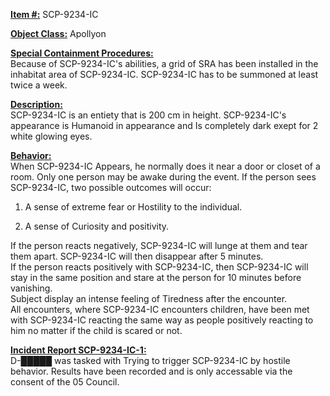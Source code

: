 
<strong><u>Item #:</strong></u> SCP-9234-IC

<strong><u>Object Class:</strong></u> Apollyon

<strong><u>Special Containment Procedures:</u></strong>\
Because of SCP-9234-IC's abilities, a grid of SRA has been installed in the inhabitat area of SCP-9234-IC.
SCP-9234-IC has to be summoned at least twice a week.

<strong><u>Description:</strong></u>\
SCP-9234-IC is an entiety that is 200 cm in height. SCP-9234-IC's appearance is Humanoid in appearance and Is completely dark exept for 2 white glowing eyes.

<strong><u>Behavior:</strong></u>\
When SCP-9234-IC Appears, he normally does it near a door or closet of a room. Only one person may be awake during the event. If the person sees SCP-9234-IC, two possible outcomes will occur:

1. A sense of extreme fear or Hostility to the individual.

2. A sense of Curiosity and positivity.

If the person reacts negatively, SCP-9234-IC will lunge at them and tear them apart. SCP-9234-IC will then disappear after 5 minutes.\
If the person reacts positively with SCP-9234-IC, then SCP-9234-IC will stay in the same position and stare at the person for 10 minutes before vanishing.\
Subject display an intense feeling of Tiredness after the encounter.\
All encounters, where SCP-9234-IC encounters children, have been met with SCP-9234-IC reacting the same way as people positively reacting to him no matter if the child is scared or not.

<strong><u>Incident Report SCP-9234-IC-1:</strong></u>\
D-█████ was tasked with Trying to trigger SCP-9234-IC by hostile behavior. Results have been recorded and is only accessable via the consent of the 05 Council.
